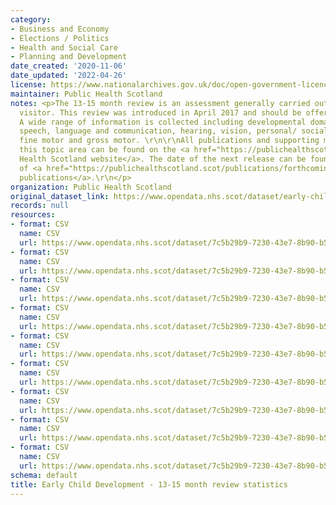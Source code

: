 ```yaml
---
category:
- Business and Economy
- Elections / Politics
- Health and Social Care
- Planning and Development
date_created: '2020-11-06'
date_updated: '2022-04-26'
license: https://www.nationalarchives.gov.uk/doc/open-government-licence/version/3/
maintainer: Public Health Scotland
notes: <p>The 13-15 month review is an assessment generally carried out by a health
  visitor. This review was introduced in April 2017 and should be offered to all children.
  A wide range of information is collected including developmental domains such as
  speech, language and communication, hearing, vision, personal/ social, behavioural/emotional,
  fine motor and gross motor. \r\n\r\nAll publications and supporting material to
  this topic area can be found on the <a href="https://publichealthscotland.scot/publications/early-child-development/">Public
  Health Scotland website</a>. The date of the next release can be found on our list
  of <a href="https://publichealthscotland.scot/publications/forthcoming-publications/">forthcoming
  publications</a>.\r\n</p>
organization: Public Health Scotland
original_dataset_link: https://www.opendata.nhs.scot/dataset/early-child-development-13-15-month-review-statistics
records: null
resources:
- format: CSV
  name: CSV
  url: https://www.opendata.nhs.scot/dataset/7c5b29b9-7230-43e7-8b90-b5302c687620/resource/1a96a615-ee1f-4841-a96a-31b86e9aeb2d/download/open13mlatotals.csv
- format: CSV
  name: CSV
  url: https://www.opendata.nhs.scot/dataset/7c5b29b9-7230-43e7-8b90-b5302c687620/resource/e73c1eb3-f529-42c1-b26a-6a503d8b1ba8/download/open13mlaage.csv
- format: CSV
  name: CSV
  url: https://www.opendata.nhs.scot/dataset/7c5b29b9-7230-43e7-8b90-b5302c687620/resource/983decbc-4a4a-416b-9f44-e89e738bca3c/download/open13mlasex.csv
- format: CSV
  name: CSV
  url: https://www.opendata.nhs.scot/dataset/7c5b29b9-7230-43e7-8b90-b5302c687620/resource/1a7a5981-bbaa-46db-912b-a047637776c5/download/open13mlasimd.csv
- format: CSV
  name: CSV
  url: https://www.opendata.nhs.scot/dataset/7c5b29b9-7230-43e7-8b90-b5302c687620/resource/6d43565f-f234-478c-be7d-f31316b89bf2/download/open13mscotlandsimd.csv
- format: CSV
  name: CSV
  url: https://www.opendata.nhs.scot/dataset/7c5b29b9-7230-43e7-8b90-b5302c687620/resource/dc6acfbe-0eff-4207-8cd6-f0f6960e4325/download/open13mscbimulti.csv
- format: CSV
  name: CSV
  url: https://www.opendata.nhs.scot/dataset/7c5b29b9-7230-43e7-8b90-b5302c687620/resource/7e474506-07f6-416e-9b8f-57d9e257aacf/download/open13mscenglish.csv
- format: CSV
  name: CSV
  url: https://www.opendata.nhs.scot/dataset/7c5b29b9-7230-43e7-8b90-b5302c687620/resource/5f844d43-9be1-45f4-b930-a0ab1947c8fd/download/open13mscethnicity.csv
- format: CSV
  name: CSV
  url: https://www.opendata.nhs.scot/dataset/7c5b29b9-7230-43e7-8b90-b5302c687620/resource/fbbccd2d-15ec-4b3a-a960-0704b5f3995c/download/open13msclac.csv
schema: default
title: Early Child Development - 13-15 month review statistics
---
```


